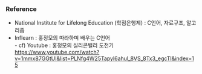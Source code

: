 
### Reference

- National Institute for Lifelong Education (학점은행제) : C언어, 자료구조, 알고리즘
- Inflearn : 홍정모의 따라하며 배우는 C언어</br>- cf) Youtube : 홍정모의 실리콘밸리 도전기 https://www.youtube.com/watch?v=1mmx87GGtUI&list=PLNfg4W25Tapyl6ahul_8VS_8Tx3_egcTI&index=15

